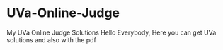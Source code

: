 # UVa-Online-Judge
My UVa Online Judge Solutions
Hello Everybody, Here you can get UVa solutions and also with the pdf
